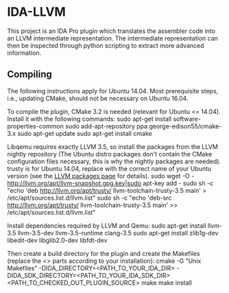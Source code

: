 IDA-LLVM
========

This project is an IDA Pro plugin which translates the assembler code into an LLVM intermediate representation.
The intermediate representation can then be inspected through python scripting to extract more advanced information.

Compiling
---------

The following instructions apply for Ubuntu 14.04. Most prerequisite steps, i.e., updating CMake, should not be
necessary on Ubuntu 16.04.

To compile the plugin, CMake 3.2 is needed (relevant for Ubuntu <= 14.04). Install it with the following commands:
    sudo apt-get install software-properties-common
    sudo add-apt-repository ppa:george-edison55/cmake-3.x
    sudo apt-get update
    sudo apt-get install cmake

Libqemu requires exactly LLVM 3.5, so install the packages from the LLVM nightly repository (The Ubuntu distro packages
don't contain the CMake configuration files necessary, this is why the nightly packages are needed).
trusty is for Ubuntu 14.04, replace with the correct name of your Ubuntu version
(see the [LLVM packages page](http://llvm.org/apt/) for details).
    sudo wget -O - http://llvm.org/apt/llvm-snapshot.gpg.key|sudo apt-key add -
    sudo sh -c "echo 'deb http://llvm.org/apt/trusty/ llvm-toolchain-trusty-3.5 main' > /etc/apt/sources.list.d/llvm.list"
    sudo sh -c "echo 'deb-src http://llvm.org/apt/trusty/ llvm-toolchain-trusty-3.5 main' >> /etc/apt/sources.list.d/llvm.list"

Install dependencies required by LLVM and Qemu:
    sudo apt-get install llvm-3.5 llvm-3.5-dev llvm-3.5-runtime clang-3.5
    sudo apt-get install zlib1g-dev libedit-dev libglib2.0-dev libfdt-dev

Then create a build directory for the plugin and create the Makefiles (replace the <> parts according to your installation):
   cmake -G "Unix Makefiles" -DIDA_DIRECTORY=<PATH_TO_YOUR_IDA_DIR> -DIDA_SDK_DIRECTORY=<PATH_TO_YOUR_IDA_SDK_DIR> <PATH_TO_CHECKED_OUT_PLUGIN_SOURCE>
   make
   make install



